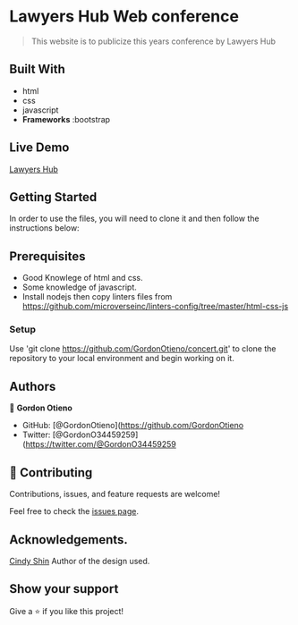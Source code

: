 # Lawyers Hub Web conference

> This website is to publicize this years conference by Lawyers Hub


## Built With

 - html
 - css
 - javascript
 - **Frameworks** :bootstrap


## Live Demo

[Lawyers Hub](https://gordonotieno.github.io/concert/)


## Getting Started
 In order to use the files, you will need to clone it and then follow the instructions below: 
 
## Prerequisites
- Good Knowlege of html and css.
- Some knowledge of javascript.
- Install nodejs then copy linters files from https://github.com/microverseinc/linters-config/tree/master/html-css-js

### Setup
Use 'git clone https://github.com/GordonOtieno/concert.git' to clone the repository to your local environment and begin working on it.

## Authors

👤 **Gordon Otieno**

- GitHub: [@GordonOtieno](https://github.com/GordonOtieno
- Twitter: [@GordonO34459259](https://twitter.com/@GordonO34459259

## 🤝 Contributing

Contributions, issues, and feature requests are welcome!

Feel free to check the [issues page](https://github.com/GordonOtieno/concert/issues).

## Acknowledgements.
[Cindy Shin](https://www.behance.net/adagio07) Author of the design used.

## Show your support

Give a ⭐️ if you like this project!

<!-- ## 📝 License

This project is [MIT](./MIT.md) licensed. -->
